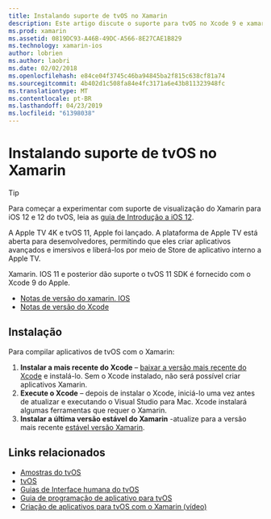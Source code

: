 ```yaml
---
title: Instalando suporte de tvOS no Xamarin
description: Este artigo discute o suporte para tvOS no Xcode 9 e xamarin. IOS 11 e fornece breves instruções sobre como preparar-se para desenvolver aplicativos de tvOS com o Xamarin.
ms.prod: xamarin
ms.assetid: 0819DC93-A46B-49DC-A566-8E27CAE1B829
ms.technology: xamarin-ios
author: lobrien
ms.author: laobri
ms.date: 02/02/2018
ms.openlocfilehash: e84ce04f3745c46ba94845ba2f815c638cf81a74
ms.sourcegitcommit: 4b402d1c508fa84e4fc3171a6e43b811323948fc
ms.translationtype: MT
ms.contentlocale: pt-BR
ms.lasthandoff: 04/23/2019
ms.locfileid: "61398038"
---
```

# <a name="installing-tvos-support-in-xamarin"></a>Instalando suporte de tvOS no Xamarin

> [!TIP]
> Para começar a experimentar com suporte de visualização do Xamarin para iOS 12 e 12 do tvOS, leia as [guia de Introdução a iOS 12](~/ios/platform/introduction-to-ios12/get-started.md).

A Apple TV 4K e tvOS 11, Apple foi lançado. A plataforma de Apple TV está aberta para desenvolvedores, permitindo que eles criar aplicativos avançados e imersivos e liberá-los por meio de Store de aplicativo interno a Apple TV.

Xamarin. IOS 11 e posterior dão suporte o tvOS 11 SDK é fornecido com o Xcode 9 do Apple.

- [Notas de versão do xamarin. IOS](https://docs.microsoft.com/xamarin/ios/release-notes/)
- [Notas de versão do Xcode](https://developer.apple.com/library/content/releasenotes/DeveloperTools/RN-Xcode/Chapters/Introduction.html#//apple_ref/doc/uid/TP40001051-CH1-SW876)

## <a name="installation"></a>Instalação

Para compilar aplicativos de tvOS com o Xamarin:

1. **Instalar a mais recente do Xcode** – [baixar a versão mais recente do Xcode](https://developer.apple.com/xcode/download/) e instalá-lo. Sem o Xcode instalado, não será possível criar aplicativos Xamarin. 
2. **Execute o Xcode** – depois de instalar o Xcode, iniciá-lo uma vez antes de atualizar e executando o Visual Studio para Mac. Xcode instalará algumas ferramentas que requer o Xamarin.
3. **Instalar a última versão estável do Xamarin** -atualize para a versão mais recente [estável versão Xamarin](https://github.com/xamarin/recipes/tree/master/Recipes/cross-platform/ide/change_updates_channel).

## <a name="related-links"></a>Links relacionados

- [Amostras do tvOS](https://developer.xamarin.com/samples/tvos/all/)
- [tvOS](https://developer.apple.com/tvos/)
- [Guias de Interface humana do tvOS](https://developer.apple.com/tvos/human-interface-guidelines/)
- [Guia de programação de aplicativo para tvOS](https://developer.apple.com/library/prerelease/tvos/documentation/General/Conceptual/AppleTV_PG/)
- [Criação de aplicativos para tvOS com o Xamarin (vídeo)](https://university.xamarin.com/lightninglectures/tvos-with-xamarin)
